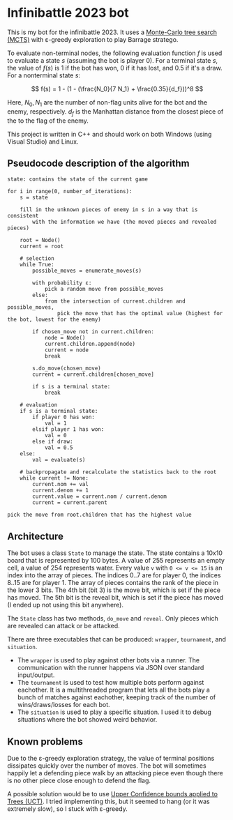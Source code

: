 # Infinibattle 2023 bot

This is my bot for the infinibattle 2023. It uses a [Monte-Carlo tree search (MCTS)](https://en.wikipedia.org/wiki/Monte_Carlo_tree_search) with ε-greedy exploration to play Barrage stratego.

To evaluate non-terminal nodes, the following evaluation function $f$ is used to evaluate a state $s$ (assuming the bot is player 0). For a terminal state $s$, the value of $f(s)$ is 1 if the bot has won, 0 if it has lost, and 0.5 if it's a draw. For a nonterminal state $s$:

$$ f(s) = 1 - (1 - (\frac{N_0}{7 N_1} + \frac{0.35}{d_f}))^8 $$

Here, $N_0, N_1$ are the number of non-flag units alive for the bot and the enemy, respectively. $d_f$ is the Manhattan distance from the closest piece of the to the flag of the enemy.

This project is written in C++ and should work on both Windows (using Visual Studio) and Linux.


## Pseudocode description of the algorithm

```
state: contains the state of the current game

for i in range(0, number_of_iterations):
    s = state
    
    fill in the unknown pieces of enemy in s in a way that is consistent
        with the information we have (the moved pieces and revealed pieces)

    root = Node()
    current = root
    
    # selection
    while True:
        possible_moves = enumerate_moves(s)
        
        with probability ε:
            pick a random move from possible_moves
        else:
            from the intersection of current.children and possible_moves,
                pick the move that has the optimal value (highest for the bot, lowest for the enemy)
        
        if chosen_move not in current.children:
            node = Node()
            current.children.append(node)
            current = node
            break
        
        s.do_move(chosen_move)
        current = current.children[chosen_move]
        
        if s is a terminal state:
            break
    
    # evaluation
    if s is a terminal state:
        if player 0 has won:
            val = 1
        elsif player 1 has won:
            val = 0
        else if draw:
            val = 0.5
    else:
        val = evaluate(s)
    
    # backpropagate and recalculate the statistics back to the root
    while current != None:
        current.nom += val
        current.denom += 1
        current.value = current.nom / current.denom
        current = current.parent

pick the move from root.children that has the highest value
```

## Architecture

The bot uses a class `State` to manage the state. The state contains a 10x10 board that is represented by 100 bytes. A value of 255 represents an empty cell, a value of 254 represents water. Every value `v` with `0 <= v <= 15` is an index into the array of pieces. The indices 0..7 are for player 0, the indices 8..15 are for player 1. The array of pieces contains the rank of the piece in the lower 3 bits. The 4th bit (bit 3) is the move bit, which is set if the piece has moved. The 5th bit is the reveal bit, which is set if the piece has moved (I ended up not using this bit anywhere).

The `State` class has two methods, `do_move` and `reveal`. Only pieces which are revealed can attack or be attacked.

There are three executables that can be produced: `wrapper`, `tournament`, and `situation`.
  - The `wrapper` is used to play against other bots via a runner. The communication with the runner happens via JSON over standard input/output.
  - The `tournament` is used to test how multiple bots perform against eachother. It is a multithreaded program that lets all the bots play a bunch of matches against eachother, keeping track of the number of wins/draws/losses for each bot.
  - The `situation` is used to play a specific situation. I used it to debug situations where the bot showed weird behavior.


## Known problems

Due to the ε-greedy exploration strategy, the value of terminal positions dissipates quickly over the number of moves. The bot will sometimes happily let a defending piece walk by an attacking piece even though there is no other piece close enough to defend the flag.

A possible solution would be to use [Upper Confidence bounds applied to Trees (UCT)](https://www.chessprogramming.org/UCT). I tried implementing this, but it seemed to hang (or it was extremely slow), so I stuck with ε-greedy.
